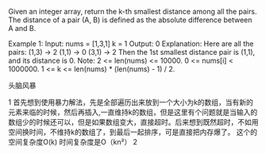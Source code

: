 Given an integer array, return the k-th smallest distance among all the pairs. The distance of a pair (A, B) is defined as the absolute difference between A and B.

Example 1:
Input:
nums = [1,3,1]
k = 1
Output: 0
Explanation:
Here are all the pairs:
(1,3) -> 2
(1,1) -> 0
(3,1) -> 2
Then the 1st smallest distance pair is (1,1), and its distance is 0.
Note:
2 <= len(nums) <= 10000.
0 <= nums[i] < 1000000.
1 <= k <= len(nums) * (len(nums) - 1) / 2.

头脑风暴

1 首先想到使用暴力解法，先是全部遍历出来放到一个大小为k的数组，当有新的元素来临的时候，然后再插入,一直维持k的数组，但是这里有个问题就是当输入的数组少的时候还可以，但是如果数组变大，直接超时。后来想到既然超时，不如用空间换时间，不维持k的数组了，到最后一起排序，可是直接把内存爆了。
这个的空间复杂度O(k) 时间复杂度是O（kn²）
2